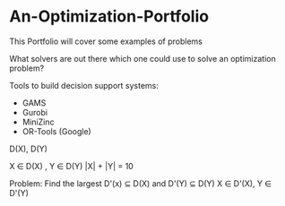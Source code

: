# An-Optimization-Portfolio
This Portfolio will cover some examples of problems

What solvers are out there which one could use to solve an optimization problem?

Tools to build decision support systems:
- GAMS
- Gurobi
- MiniZinc
- OR-Tools (Google)


D(X), D(Y)


X ∈ D(X) , Y ∈ D(Y)
|X| + |Y| = 10


Problem:
Find the largest D'(x) ⊆ D(X) and D'(Y) ⊆ D(Y)
X ∈ D'(X), Y ∈ D'(Y)
